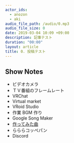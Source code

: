 ```yaml
---
actor_ids:
  - anozon
  - aki
audio_file_path: /audio/0.mp3
audio_file_size: 0
date: 2019-03-04 10:09 +09:00
description: 記事テスト
duration: "00:00"
layout: article
title: 0. 投稿テスト
---
```


## Show Notes

- ビデオカメラ
- ＴＶ番組のフレームレート
- VRChat
- Virtual market
- VRoid Studio
- 作業 BGM 作り
- Google Song Maker
- [作ってみた曲](https://goo.gl/RtSzQD)
- らららコッペパン
- Discord
